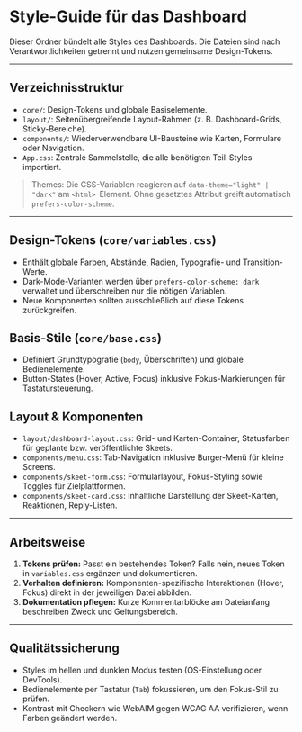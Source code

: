 # Style-Guide für das Dashboard

Dieser Ordner bündelt alle Styles des Dashboards. Die Dateien sind nach Verantwortlichkeiten getrennt und nutzen gemeinsame Design-Tokens.

---

## Verzeichnisstruktur

- `core/`: Design-Tokens und globale Basiselemente.
- `layout/`: Seitenübergreifende Layout-Rahmen (z. B. Dashboard-Grids, Sticky-Bereiche).
- `components/`: Wiederverwendbare UI-Bausteine wie Karten, Formulare oder Navigation.
- `App.css`: Zentrale Sammelstelle, die alle benötigten Teil-Styles importiert.

> Themes: Die CSS-Variablen reagieren auf `data-theme="light" | "dark"` am `<html>`-Element. Ohne gesetztes Attribut greift automatisch `prefers-color-scheme`.

---

## Design-Tokens (`core/variables.css`)

- Enthält globale Farben, Abstände, Radien, Typografie- und Transition-Werte.
- Dark-Mode-Varianten werden über `prefers-color-scheme: dark` verwaltet und überschreiben nur die nötigen Variablen.
- Neue Komponenten sollten ausschließlich auf diese Tokens zurückgreifen.

## Basis-Stile (`core/base.css`)

- Definiert Grundtypografie (`body`, Überschriften) und globale Bedienelemente.
- Button-States (Hover, Active, Focus) inklusive Fokus-Markierungen für Tastatursteuerung.

## Layout & Komponenten

- `layout/dashboard-layout.css`: Grid- und Karten-Container, Statusfarben für geplante bzw. veröffentlichte Skeets.
- `components/menu.css`: Tab-Navigation inklusive Burger-Menü für kleine Screens.
- `components/skeet-form.css`: Formularlayout, Fokus-Styling sowie Toggles für Zielplattformen.
- `components/skeet-card.css`: Inhaltliche Darstellung der Skeet-Karten, Reaktionen, Reply-Listen.

---

## Arbeitsweise

1. **Tokens prüfen:** Passt ein bestehendes Token? Falls nein, neues Token in `variables.css` ergänzen und dokumentieren.
2. **Verhalten definieren:** Komponenten-spezifische Interaktionen (Hover, Fokus) direkt in der jeweiligen Datei abbilden.
3. **Dokumentation pflegen:** Kurze Kommentarblöcke am Dateianfang beschreiben Zweck und Geltungsbereich.

---

## Qualitätssicherung

- Styles im hellen und dunklen Modus testen (OS-Einstellung oder DevTools).
- Bedienelemente per Tastatur (`Tab`) fokussieren, um den Fokus-Stil zu prüfen.
- Kontrast mit Checkern wie WebAIM gegen WCAG AA verifizieren, wenn Farben geändert werden.
